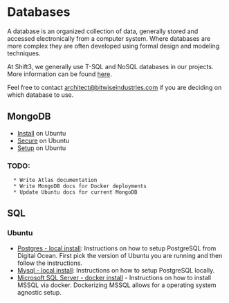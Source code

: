 # Databases
A database is an organized collection of data, generally stored and accessed electronically from a computer system. Where databases are more complex they are often developed using formal design and modeling techniques. 

At Shift3, we generally use T-SQL and NoSQL databases in our projects. More information can be found [here](https://www.altexsoft.com/blog/business/comparing-database-management-systems-mysql-postgresql-mssql-server-mongodb-elasticsearch-and-others/).

Feel free to contact architect@bitwiseindustries.com if you are deciding on which database to use.

## MongoDB

- [Install](mongodb/INSTALL.md) on Ubuntu
- [Secure](mongodb/PROTECT.md) on Ubuntu
- [Setup](mongodb/SETUP.md) on Ubuntu

### TODO:

```
  * Write Atlas documentation
  * Write MongoDB docs for Docker deployments
  * Update Ubuntu docs for current MongoDB
```

## SQL

### Ubuntu

* [Postgres - local install](https://www.digitalocean.com/community/tutorial_collections/how-to-install-and-use-postgresql): Instructions on how to setup PostgreSQL from Digital Ocean. First pick the version of Ubuntu you are running and then follow the instructions. 
* [Mysql - local install](https://www.digitalocean.com/community/tutorials/how-to-install-mysql-on-ubuntu-18-04): Instructions on how to setup PostgreSQL locally.
* [Microsoft SQL Server - docker install](https://docs.microsoft.com/en-us/sql/linux/quickstart-install-connect-docker) - Instructions on how to install MSSQL via docker. Dockerizing MSSQL allows for a operating system agnostic setup.
